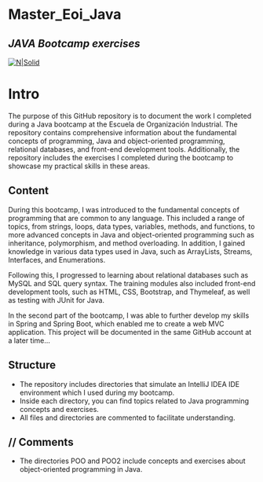 # Master_Eoi_Java
## _JAVA Bootcamp exercises_

[![N|Solid](https://www.eoi.es/sites/default/files/logo-eoi.png)](https://www.eoi.es/es/cursos/90766/curso-de-java-presencial-virtual-online-ambito-nacional)

# Intro

The purpose of this GitHub repository is to document the work I completed during a Java bootcamp at the Escuela de Organización Industrial. The repository contains comprehensive information about the fundamental concepts of programming, Java and object-oriented programming, relational databases, and front-end development tools. Additionally, the repository includes the exercises I completed during the bootcamp to showcase my practical skills in these areas.

## Content

During this bootcamp, I was introduced to the fundamental concepts of programming that are common to any language. This included a range of topics, from strings, loops, data types, variables, methods, and functions, to more advanced concepts in Java and object-oriented programming such as inheritance, polymorphism, and method overloading. In addition, I gained knowledge in various data types used in Java, such as ArrayLists, Streams, Interfaces, and Enumerations.

Following this, I progressed to learning about relational databases such as MySQL and SQL query syntax. The training modules also included front-end development tools, such as HTML, CSS, Bootstrap, and Thymeleaf, as well as testing with JUnit for Java.

In the second part of the bootcamp, I was able to further develop my skills in Spring and Spring Boot, which enabled me to create a web MVC application. This project will be documented in the same GitHub account at a later time... 

## Structure

- The repository includes directories that simulate an IntelliJ IDEA IDE environment which I used during my bootcamp.
- Inside each directory, you can find topics related to Java programming concepts and exercises.
- All files and directories are commented to facilitate understanding.

## // Comments

- The directories POO and POO2 include concepts and exercises about object-oriented programming in Java.
